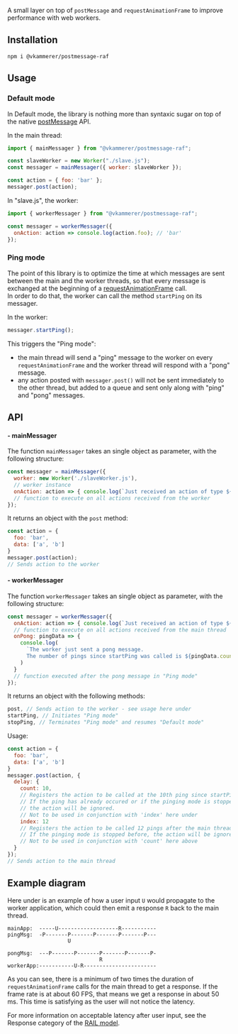 A small layer on top of ```postMessage``` and ```requestAnimationFrame``` to improve performance with web workers.

## Installation   
```shell
npm i @vkammerer/postmessage-raf
```

## Usage   

### Default mode   
In Default mode, the library is nothing more than syntaxic sugar on top of the native [postMessage](https://developer.mozilla.org/en/docs/Web/API/Worker/postMessage) API.   

In the main thread:
```javascript
import { mainMessager } from "@vkammerer/postmessage-raf";

const slaveWorker = new Worker("./slave.js");
const messager = mainMessager({ worker: slaveWorker });

const action = { foo: 'bar' };
messager.post(action);
```

In "slave.js", the worker:
```javascript
import { workerMessager } from "@vkammerer/postmessage-raf";

const messager = workerMessager({
  onAction: action => console.log(action.foo); // 'bar'
});
```

### Ping mode   
The point of this library is to optimize the time at which messages are sent between the main and the worker threads, so that every message is exchanged at the beginning of a [requestAnimationFrame](https://developer.mozilla.org/en-US/docs/Web/API/window/requestAnimationFrame) call.   
In order to do that, the worker can call the method ```startPing``` on its messager.   

In the worker:
```javascript
messager.startPing();
```   

This triggers the "Ping mode":
- the main thread will send a "ping" message to the worker on every ```requestAnimationFrame``` and the worker thread will respond with a "pong" message.
- any action posted with ```messager.post()``` will not be sent immediately to the other thread, but added to a queue and sent only along with "ping" and "pong" messages.

## API   

#### - mainMessager   
The function ```mainMessager``` takes an single object as parameter, with the following structure:   
```javascript
const messager = mainMessager({
  worker: new Worker('./slaveWorker.js'),
  // worker instance
  onAction: action => { console.log(`Just received an action of type ${action.type}`) },
  // function to execute on all actions received from the worker
});

```
It returns an object with the ```post``` method:
```javascript
const action = {
  foo: 'bar',
  data: ['a', 'b']
}
messager.post(action);
// Sends action to the worker
```

#### - workerMessager   
The function ```workerMessager``` takes an single object as parameter, with the following structure:   
```javascript
const messager = workerMessager({
  onAction: action => { console.log(`Just received an action of type ${action.type}`) },
  // function to execute on all actions received from the main thread
  onPong: pingData => {
    console.log(
      `The worker just sent a pong message.
      The number of pings since startPing was called is ${pingData.count}.`;
    )
  }
  // function executed after the pong message in "Ping mode"
});
```
It returns an object with the following methods:
```javascript
post, // Sends action to the worker - see usage here under
startPing, // Initiates "Ping mode"
stopPing, // Terminates "Ping mode" and resumes "Default mode"
```
Usage:
```javascript
const action = {
  foo: 'bar',
  data: ['a', 'b']
}
messager.post(action, {
  delay: {
    count: 10,
    // Registers the action to be called at the 10th ping since startPing was called.
    // If the ping has already occured or if the pinging mode is stopped before,
    // the action will be ignored.
    // Not to be used in conjunction with 'index' here under
    index: 12
    // Registers the action to be called 12 pings after the main thread will receive it.
    // If the pinging mode is stopped before, the action will be ignored.
    // Not to be used in conjunction with 'count' here above
  }
});
// Sends action to the main thread
```

## Example diagram
Here under is an example of how a user input ```U``` would propagate to the worker application, which could then emit a response ```R``` back to the main thread.   
```
mainApp:  -----U-------------------R-----------
pingMsg:  -P-------P-------P-------P-------P---
                   U

pongMsg:  ---P-------P-------P-------P-------P-
                             R
workerApp:-----------U-R-----------------------
```   
As you can see, there is a minimum of two times the duration of ```requestAnimationFrame``` calls for the main thread to get a response. If the frame rate is at about 60 FPS, that means we get a response in about 50 ms. This time is satisfying as the user will not notice the latency.   

For more information on acceptable latency after user input, see the Response category of the [RAIL model](https://developers.google.com/web/fundamentals/performance/rail).
